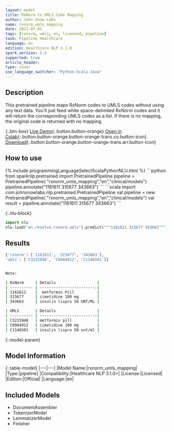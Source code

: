 ```yaml
---
layout: model
title: RxNorm to UMLS Code Mapping
author: John Snow Labs
name: rxnorm_umls_mapping
date: 2021-07-01
tags: [rxnorm, umls, en, licensed, pipeline]
task: Pipeline Healthcare
language: en
edition: Healthcare NLP 3.1.0
spark_version: 2.4
supported: true
article_header:
type: cover
use_language_switcher: "Python-Scala-Java"
---
```


## Description

This pretrained pipeline maps RxNorm codes to UMLS codes without using any text data. You’ll just feed white space-delimited RxNorm codes and it will return the corresponding UMLS codes as a list. If there is no mapping, the original code is returned with no mapping.

{:.btn-box}
[Live Demo](https://demo.johnsnowlabs.com/healthcare/ER_CODE_MAPPING/){:.button.button-orange}
[Open in Colab](https://colab.research.google.com/github/JohnSnowLabs/spark-nlp-workshop/blob/master/tutorials/Certification_Trainings/Healthcare/3.Clinical_Entity_Resolvers.ipynb){:.button.button-orange.button-orange-trans.co.button-icon}
[Download](https://s3.amazonaws.com/auxdata.johnsnowlabs.com/clinical/models/rxnorm_umls_mapping_en_3.1.0_2.4_1625126295049.zip){:.button.button-orange.button-orange-trans.arr.button-icon}

## How to use



<div class="tabs-box" markdown="1">
{% include programmingLanguageSelectScalaPythonNLU.html %}
```python
from sparknlp.pretrained import PretrainedPipeline 
pipeline = PretrainedPipeline( "rxnorm_umls_mapping","en","clinical/models")
pipeline.annotate("1161611 315677 343663")
```
```scala
import com.johnsnowlabs.nlp.pretrained.PretrainedPipeline
val pipeline = new PretrainedPipeline( "rxnorm_umls_mapping","en","clinical/models")
val result = pipeline.annotate("1161611 315677 343663")
```


{:.nlu-block}
```python
import nlu
nlu.load("en.resolve.rxnorm.umls").predict("""1161611 315677 343663""")
```

</div>

## Results

```bash
{'rxnorm': ['1161611', '315677', '343663'],
'umls': ['C3215948', 'C0984912', 'C1146501']}


Note:

| RxNorm     | Details                  | 
| ---------- | ------------------------:|
| 1161611    |  metformin Pill          |
| 315677     | cimetidine 100 mg        |
| 343663     | insulin lispro 50 UNT/ML |

| UMLS       | Details                  |
| ---------- | ------------------------:|
| C3215948   | metformin pill           |
| C0984912   | cimetidine 100 mg        |
| C1146501   | insulin lispro 50 unt/ml |
```

{:.model-param}
## Model Information

{:.table-model}
|---|---|
|Model Name:|rxnorm_umls_mapping|
|Type:|pipeline|
|Compatibility:|Healthcare NLP 3.1.0+|
|License:|Licensed|
|Edition:|Official|
|Language:|en|

## Included Models

- DocumentAssembler
- TokenizerModel
- LemmatizerModel
- Finisher
